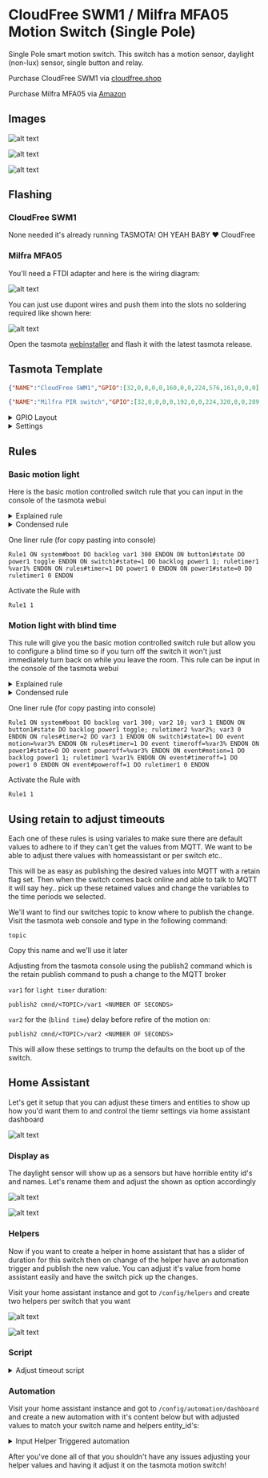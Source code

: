 # CloudFree SWM1 / Milfra MFA05 Motion Switch (Single Pole)

Single Pole smart motion switch.  This switch has a motion sensor, daylight (non-lux) sensor, single button and relay.

Purchase CloudFree SWM1 via [cloudfree.shop](https://cloudfree.shop/product/cloudfree-motion-light-switch/)

Purchase Milfra MFA05 via [Amazon](https://amzn.to/3NQUJ9W)

## Images

![alt text](/img/devices/cloudfree_milfra_motion_switch_main.jpg "CloudFree SWM1 / Milfra MFA05")

![alt text](/img/devices/cloudfree_milfra_motion_switch_inside1.jpg "CloudFree SWM1 / Milfra MFA05 Inside 1")

![alt text](/img/devices/cloudfree_milfra_motion_switch_inside2.jpg "CloudFree SWM1 / Milfra MFA05 Inside 2")

## Flashing

### CloudFree SWM1
None needed it's already running TASMOTA! OH YEAH BABY ❤️ CloudFree

### Milfra MFA05

You'll need a FTDI adapter and here is the wiring diagram:

![alt text](/img/devices/cloudfree_milfra_flashing_pinout.jpg "Milfra MFA05 Inside Flashing Pinout")

You can just use dupont wires and push them into the slots no soldering required like shown here:

![alt text](/img/devices/cloudfree_milfra_flashing_dupont.jpg "Milfra MFA05 Inside Flashing Pinout")

Open the tasmota [webinstaller](https://tasmota.github.io/install/) and flash it with the latest tasmota release.


## Tasmota Template

```json
{"NAME":"CloudFree SWM1","GPIO":[32,0,0,0,0,160,0,0,224,576,161,0,0,0],"FLAG":0,"BASE":18}
```

```json
{"NAME":"Milfra PIR switch","GPIO":[32,0,0,0,0,192,0,0,224,320,0,0,289,0],"FLAG":0,"BASE":18}
```

<details><summary>GPIO Layout</summary>     
<p>

| GPIO |    Component | Description |
|------ |-------------|-------------|         
|GPIO00	| Button      | The main switch button |
|GPIO01	| None
|GPIO02	| None
|GPIO03	| None
|GPIO04	| None
|GPIO05	| Switch1 | Motion Sensor Switch |
|GPIO09	| None
|GPIO10	| None
|GPIO12	| Relay1 | Actual relay to toggle on/off |
|GPIO13	| LedLink_i | LED
|GPIO14	| Switch2 | Daylight Sensor Switch |
|GPIO15	| None
|GPIO16	| None
</p></details>

<details><summary>Settings</summary>     
<p>

| Setting | Description
|---------------|-------------
| switchmode1 2 | Set the motion sensor to inverted follow mode
| switchmode2 1 | Set the switch to follow mode
| setoption114 1 | Detach switches from relays and send MQTT messages instead

</p></details>

## Rules 

### Basic motion light

Here is the basic motion controlled switch rule that you can input in the console of the tasmota webui

<details><summary>Explained rule</summary>
<p>

```
Rule1
## When the switch boots up set the timeout duration default variable (var1) to 300 seconds
ON system#boot DO
    backlog var1 300
ENDON 
## When the button is pressed on the switch toggle the light off or on
ON button1#state DO
    power1 toggle
ENDON
## If the motion switch goes on the power on the light and start the timer
ON switch1#state=1 DO
    backlog power1 1; 
    ruletimer1 %var1% 
ENDON
## When the timer expires turn off the light
ON rules#timer=1 DO 
    power1 0 
ENDON 
## if the power is off then kill off the timer isn't not needed anymore
ON power1#state=0 DO
    ruletimer1 0 
ENDON
```

</p></details>

<details><summary>Condensed rule</summary>
<p>

```
Rule1 ON system#boot DO backlog var1 300 ENDON 
      ON button1#state DO power1 toggle ENDON
      ON switch1#state=1 DO backlog power1 1; ruletimer1 %var1% ENDON
      ON rules#timer=1 DO power1 0 ENDON 
      ON power1#state=0 DO ruletimer1 0 ENDON
```

</p></details>

One liner rule (for copy pasting into console)

```
Rule1 ON system#boot DO backlog var1 300 ENDON ON button1#state DO power1 toggle ENDON ON switch1#state=1 DO backlog power1 1; ruletimer1 %var1% ENDON ON rules#timer=1 DO power1 0 ENDON ON power1#state=0 DO ruletimer1 0 ENDON
```

Activate the Rule with 

```
Rule1 1
```

### Motion light with blind time

This rule will give you the basic motion controlled switch rule but allow you to configure a blind time so if you turn off the switch it won't just immediately turn back on while you leave the room.  This rule can be input in the console of the tasmota webui

<details><summary>Explained rule</summary>
<p>

```
Rule1 
## System Boots up and sets the default values for each of our timers
ON system#boot DO 
    backlog 
        ### Used for duration for the light to stay on after motion stops
        var1 300; 
        ### Used for blind time where the motion doesn't turn back on the light after a button turns it off
        var2 10; 
        ### Used as a boolean value to say if blind time is enabled or not
        var3 1 
ENDON 
## When the button is pressed on the physical switch
ON button1#state DO 
    backlog 
        ### toggle the light on / off
        power1 toggle; 
        ### set a timer for blind time
        ruletimer2 %var2%; 
        ### Enable blind time by setting the variable to 0 indicating the motion events are disabled
        var3 0 
ENDON 
## Blind Time timer is finished re-enable the motion sensor
ON rules#timer=2 DO 
    var3 1 
ENDON 
## Motion detected
ON switch1#state=1 DO
    ### Trigger an event we can trigger on named motion
    event motion=%var3% 
ENDON 
## Motion light timer expires
ON rules#timer=1 DO 
    ### Trigger an event we can trigger on named timeroff
    event timeroff=%var3% 
ENDON 
## Power was turned off via the button, web ui, ha etc...
ON power1#state=0 DO 
    ### Trigger an event we can trigger on named poweroff
    event poweroff=%var3% 
ENDON 
## Motion event occurs
ON event#motion=1 DO 
    backlog 
        ### Turn on the light
        power1 1; 
        ### Start the timer to allow the light to turn back off when the timer is done
        ruletimer1 %var1% 
ENDON 
## Light timer event occurs
ON event#timeroff=1 DO 
    ### Power off the light
    power1 0 
ENDON 
## Power going off event occurs
ON event#poweroff=1 DO 
    ### kill the light timer because we don't need it to turn off the light
    ruletimer1 0 
ENDON 
```

</p></details>

<details><summary>Condensed rule</summary>
<p>

```
Rule1 ON system#boot DO backlog var1 300; var2 10; var3 1 ENDON 
      ON button1#state DO backlog power1 toggle; ruletimer2 %var2%; var3 0 ENDON 
      ON rules#timer=2 DO var3 1 ENDON 
      ON switch1#state=1 DO event motion=%var3% ENDON 
      ON rules#timer=1 DO event timeroff=%var3% ENDON 
      ON power1#state=0 DO event poweroff=%var3% ENDON 
      ON event#motion=1 DO backlog power1 1; ruletimer1 %var1% ENDON 
      ON event#timeroff=1 DO power1 0 ENDON 
      ON event#poweroff=1 DO ruletimer1 0 ENDON 
```

</p></details>

One liner rule (for copy pasting into console)

```
Rule1 ON system#boot DO backlog var1 300; var2 10; var3 1 ENDON ON button1#state DO backlog power1 toggle; ruletimer2 %var2%; var3 0 ENDON ON rules#timer=2 DO var3 1 ENDON ON switch1#state=1 DO event motion=%var3% ENDON ON rules#timer=1 DO event timeroff=%var3% ENDON ON power1#state=0 DO event poweroff=%var3% ENDON ON event#motion=1 DO backlog power1 1; ruletimer1 %var1% ENDON ON event#timeroff=1 DO power1 0 ENDON ON event#poweroff=1 DO ruletimer1 0 ENDON 
```

Activate the Rule with 

```
Rule1 1
```

## Using retain to adjust timeouts

Each one of these rules is using variales to make sure there are default values to adhere to if they can't get the values from MQTT.  We want to be able to adjust there values with homeassistant or per switch etc..

This will be as easy as publishing the desired values into MQTT with a retain flag set.  Then when the switch comes back online and able to talk to MQTT it will say hey.. pick up these retained values and change the variables to the time periods we selected.

We'll want to find our switches topic to know where to publish the change.  Visit the tasmota web console and type in the following command:

```
topic
```

Copy this name and we'll use it later

Adjusting from the tasmota console using the publish2 command which is the retain publish command to push a change to the MQTT broker

`var1` for `light timer` duration:

```
publish2 cmnd/<TOPIC>/var1 <NUMBER OF SECONDS>
```

`var2` for the (`blind time`) delay before refire of the motion on:

```
publish2 cmnd/<TOPIC>/var2 <NUMBER OF SECONDS>
```

This will allow these settings to trump the defaults on the boot up of the switch.


## Home Assistant
Let's get it setup that you can adjust these timers and entities to show up how you'd want them to and control the tiemr settings via home assistant dashboard

![alt text](/img/devices/cloudfree_milfra_lovelace.jpg "Dashboard Card View")

### Display as

The daylight sensor will show up as a sensors but have horrible entity id's and names.
Let's rename them and adjust the shown as option accordingly

![alt text](/img/devices/cloudfree_milfra_motion_entity.jpg "HomeAssistant Entity settings motion")

![alt text](/img/devices/cloudfree_milfra_daylight_entity.jpg "HomeAssistant Entity settings daylight")

### Helpers

Now if you want to create a helper in home assistant that has a slider of duration for this switch then on change of the helper have an automation trigger and publish the new value.  You can adjust it's value from home assistant easily and have the switch pick up the changes.



Visit your home assistant instance and got to `/config/helpers` and create two helpers per switch that you want

![alt text](/img/devices/cloudfree_milfra_blind_helper.jpg "Blind Timer Helper")

![alt text](/img/devices/cloudfree_milfra_light_helper.jpg "Light Timer Helper")

### Script

<details><summary>Adjust timeout script</summary>
<p>

Visit your home assistant instance and got to `/config/script/dashboard` and create a new script with it's content below:

```yaml
alias: Lights - Adjust motion light timer setting
sequence:
  - choose:
      - conditions:
          - condition: template
            value_template: '{{ timer == "lighttime" }}'
        sequence:
          - service: mqtt.publish
            data:
              topic: 'cmnd/{{topic}}/var1'
              payload: '{{duration}}'
              retain: true
      - conditions:
          - condition: template
            value_template: '{{ timer == "blindtime" }}'
        sequence:
          - service: mqtt.publish
            data:
              topic: 'cmnd/{{topic}}/var2'
              payload: '{{duration}}'
              retain: true
    default: []
mode: single
icon: mdi:timer-edit
fields:
  timer:
    description: Which timer to adjust.  Can be either lighttime or blindtime
    example: lighttime
  topic:
    description: MQTT Topic for the motion switch.  You can get this by running the command topic in the web console of tasmota
    example: exampleswitch
  duration:
    description: number of seconds
    example: 15
```

</p></details>

### Automation

Visit your home assistant instance and got to `/config/automation/dashboard` and create a new automation with it's content below but with adjusted values to match your switch name and helpers entity_id's:

<details><summary>Input Helper Triggered automation</summary>
<p>


```yaml
alias: Lights - Adjust Motion Light timer
description: >-
  Picks up the input helper changes and applies them back to the tasmota switch
  via MQTT script
trigger:
  - platform: state
    entity_id:
      - input_number.test_motion_switch_blindtime
    id: blindtime-adjusted
  - platform: state
    entity_id:
      - input_number.test_motion_switch_duration
    id: lighttime-adjusted
condition: []
action:
  - choose:
      - conditions:
          - condition: trigger
            id: blindtime-adjusted
        sequence:
          - service: script.lights_adjust_motion_light_timer_setting
            data:
              timer: blindtime
              topic: motion-test-switch
              duration: '{{ states(''input_number.test_motion_switch_blindtime'') | int }}'
      - conditions:
          - condition: trigger
            id: lighttime-adjusted
        sequence:
          - service: script.lights_adjust_motion_light_timer_setting
            data:
              timer: lighttime
              topic: motion-test-switch
              duration: >-
                {{ states('input_number.test_motion_switch_duration') | int * 60
                }}
    default: []
mode: single
```

</p></details>

After you've done all of that you shouldn't have any issues adjusting your helper values and having it adjust it on the tasmota motion switch!